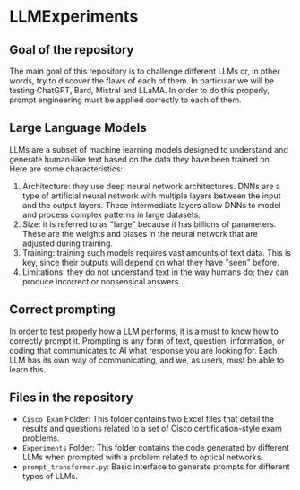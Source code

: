 # LLMExperiments
## Goal of the repository
The main goal of this repository is to challenge different LLMs or, in other words, try to discover the flaws of each of them. In particular we will be testing ChatGPT, Bard, Mistral and LLaMA. In order to do this properly, prompt engineering must be applied correctly to each of them.


## Large Language Models
LLMs are a subset of machine learning models designed to understand and generate human-like text based on the data they have been trained on. Here are some characteristics:

1. Architecture: they use deep neural network architectures. DNNs are a type of artificial neural network with multiple layers between the input and the output layers. These intermediate layers allow DNNs to model and process complex patterns in large datasets.
2. Size: it is referred to as "large" because it has billions of parameters. These are the weights and biases in the neural network that are adjusted during training.
3. Training: training such models requires vast amounts of text data. This is key, since their outputs will depend on what they have "seen" before.
4. Limitations: they do not understand text in the way humans do; they can produce incorrect or nonsensical answers...


## Correct prompting
In order to test properly how a LLM performs, it is a must to know how to correctly prompt it. Prompting is any form of text, question, information, or coding that communicates to AI what response you are looking for. Each LLM has its own way of communicating, and we, as users, must be able to learn this. 

## Files in the repository
- `Cisco Exam` Folder: This folder contains two Excel files that detail the results and questions related to a set of Cisco certification-style exam problems.
- `Experiments` Folder: This folder contains the code generated by different LLMs when prompted with a problem related to optical networks.
- `prompt_transformer.py`: Basic interface to generate prompts for different types of LLMs.
